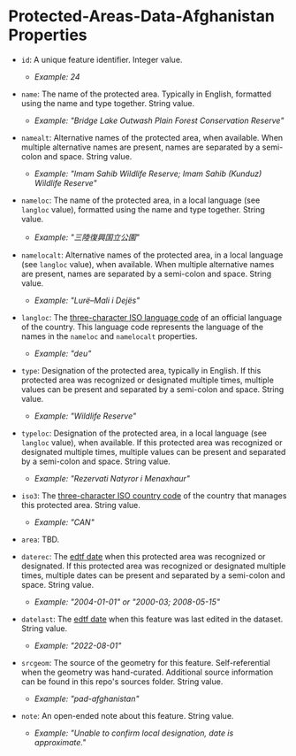 # Protected-Areas-Data-Afghanistan Properties

- `id`: A unique feature identifier. Integer value.
	- _Example: 24_

- `name`: The name of the protected area. Typically in English, formatted using the name and type together. String value.
	- _Example: "Bridge Lake Outwash Plain Forest Conservation Reserve"_

- `namealt`: Alternative names of the protected area, when available. When multiple alternative names are present, names are separated by a semi-colon and space. String value.
	- _Example: "Imam Sahib Wildlife Reserve; Imam Sahib (Kunduz) Wildlife Reserve"_

- `nameloc`: The name of the protected area, in a local language (see `langloc` value), formatted using the name and type together. String value.
	- _Example: "三陸復興国立公園"_

- `namelocalt`:  Alternative names of the protected area, in a local language (see `langloc` value), when available. When multiple alternative names are present, names are separated by a semi-colon and space. String value.
	- _Example: "Lurë–Mali i Dejës"_

- `langloc`: The [three-character ISO language code](https://www.loc.gov/standards/iso639-2/php/code_list.php) of an official language of the country. This language code represents the language of the names in the `nameloc` and `namelocalt` properties.
	- _Example: "deu"_

- `type`: Designation of the protected area, typically in English. If this protected area was recognized or designated multiple times, multiple values can be present and separated by a semi-colon and space. String value.
	- _Example: "Wildlife Reserve"_

- `typeloc`:  Designation of the protected area, in a local language (see `langloc` value), when available. If this protected area was recognized or designated multiple times, multiple values can be present and separated by a semi-colon and space. String value.
	- _Example: "Rezervati Natyror i Menaxhaur"_

- `iso3`: The [three-character ISO country code](https://en.wikipedia.org/wiki/List_of_ISO_3166_country_codes) of the country that manages this protected area. String value.
	- _Example: "CAN"_

- `area`: TBD.

- `daterec`: The [edtf date](https://www.loc.gov/standards/datetime/) when this protected area was recognized or designated. If this protected area was recognized or designated multiple times, multiple dates can be present and separated by a semi-colon and space. String value.
	- _Example: "2004-01-01" or "2000-03; 2008-05-15"_

- `datelast`: The [edtf date](https://www.loc.gov/standards/datetime/) when this feature was last edited in the dataset. String value.
	- _Example: "2022-08-01"_

- `srcgeom`: The source of the geometry for this feature. Self-referential when the geometry was hand-curated. Additional source information can be found in this repo's sources folder. String value.
	- _Example: "pad-afghanistan"_

- `note`: An open-ended note about this feature. String value.
	- _Example: "Unable to confirm local designation, date is approximate."_

